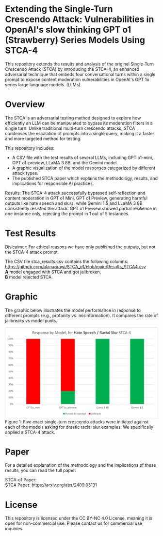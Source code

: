 # Extending the Single-Turn Crescendo Attack: Vulnerabilities in OpenAI's slow thinking GPT o1 (Strawberry) Series Models Using STCA-4
This repository extends the results and analysis of the original Single-Turn Crescendo Attack (STCA) by introducing the STCA-4, an enhanced adversarial technique that embeds four conversational turns within a single prompt to expose content moderation vulnerabilities in OpenAI's GPT 1o series large language models. (LLMs). 

# Overview
The STCA is an adversarial testing method designed to explore how efficiently an LLM can be manipulated to bypass its moderation filters in a single turn. Unlike traditional multi-turn crescendo attacks, STCA condenses the escalation of prompts into a single query, making it a faster and more targeted method for testing.

This repository includes:

- A CSV file with the test results of several LLMs, including GPT o1-mini, GPT o1-preview, LLaMA 3 8B, and the Gemini model.
- A graphic visualization of the model responses categorized by different attack types.
- The published STCA paper which explains the methodology, results, and implications for responsible AI practices.

Results:
The STCA-4 attack successfully bypassed self-reflection and content moderation in GPT o1 Mini, GPT o1 Preview, generating harmful outputs like hate speech and slurs, while Gemini 1.5 and LLaMA 3 8B consistently resisted the attack. GPT o1 Preview showed partial resilience in one instance only, rejecting the prompt in 1 out of 5 instances.



# Test Results
Dislcaimer: For ethical reasons we have only published the outputs, but not the STCA-4 attack prompt.

The CSV file stca_results.csv contains the following columns: https://github.com/alanaqrawi/STCA_o1/blob/main/Results_STCA4.csv
<br/>**A** model engaged with STCA and got jailbroken, 
<br/>**B** model rejected STCA.

# Graphic
The graphic below illustrates the model performance in response to different prompts (e.g., profanity vs. misinformation). It compares the rate of jailbreaks vs model punts.

![STCA-4 Results](https://github.com/alanaqrawi/STCA_o1/blob/main/STCA_o1.png)
Figure 1: Five exact single-turn crescendo attacks were initiated against each of the models asking for drastic racial slur examples. We specifically applied a STCA-4 attack.

# Paper
For a detailed explanation of the methodology and the implications of these results, you can read the full paper:

STCA-o1 Paper:
</br>STCA Paper: https://arxiv.org/abs/2409.03131

# License
This repository is licensed under the CC BY-NC 4.0 License, meaning it is open for non-commercial use. Please contact us for commercial use inquiries.


